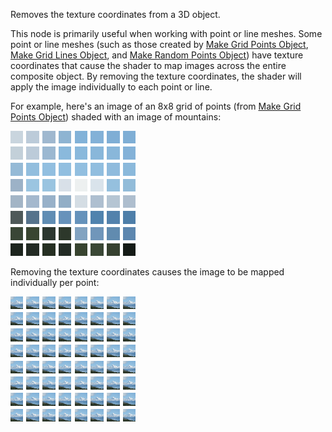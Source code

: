 Removes the texture coordinates from a 3D object.

This node is primarily useful when working with point or line meshes.  Some point or line meshes (such as those created by [Make Grid Points Object](vuo-node://vuo.scene.make.grid.points), [Make Grid Lines Object](vuo-node://vuo.scene.make.grid.lines), and [Make Random Points Object](vuo-node://vuo.scene.make.random.points)) have texture coordinates that cause the shader to map images across the entire composite object.  By removing the texture coordinates, the shader will apply the image individually to each point or line.

For example, here's an image of an 8x8 grid of points (from [Make Grid Points Object](vuo-node://vuo.scene.make.grid.points)) shaded with an image of mountains:

![](points-with-tc.png)

Removing the texture coordinates causes the image to be mapped individually per point:

![](points-without-tc.png)

